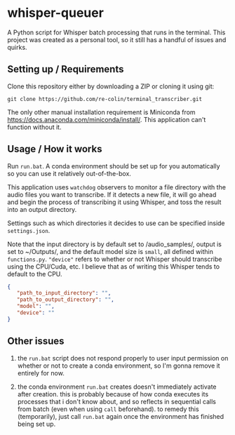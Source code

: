 # whisper-queuer
A Python script for Whisper batch processing that runs in the terminal.
This project was created as a personal tool, so it still has a handful of issues and quirks.

## Setting up / Requirements
Clone this repository either by downloading a ZIP or cloning it using git:

~~~ shell
git clone https://github.com/re-colin/terminal_transcriber.git
~~~

The only other manual installation requirement is Miniconda from https://docs.anaconda.com/miniconda/install/. This application can't function without it.

## Usage / How it works
Run `run.bat`. A conda environment should be set up for you automatically so you can use it relatively out-of-the-box.

This application uses `watchdog` observers to monitor a file directory with the audio files you want to transcribe. If it detects a new file, it will go ahead and begin the process of transcribing it using Whisper, and toss the result into an output directory.

Settings such as which directories it decides to use can be specified inside `settings.json`. 

Note that the input directory is by default set to /audio_samples/, output is set to ~/Outputs/, and the default model size is `small`, all defined within `functions.py`. 
`"device"` refers to whether or not Whisper should transcribe using the CPU/Cuda, etc. I believe that as of writing this Whisper tends to default to the CPU.

~~~ json
{
   "path_to_input_directory": "",
   "path_to_output_directory": "",
   "model": "",
   "device": ""
}
~~~

## Other issues

1. the `run.bat` script does not respond properly to user input permission on whether or not to create a conda environment, so I'm gonna remove it entirely for now.

2. the conda environment `run.bat` creates doesn't immediately activate after creation. this is probably because of how conda executes its processes that i don't know about, and so reflects in sequential calls from batch (even when using `call` beforehand). to remedy this (temporarily), just call `run.bat` again once the environment has finished being set up.


